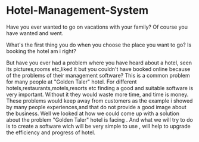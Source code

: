 # Hotel-Management-System
Have you ever wanted to go on vacations with your family? Of course you have wanted and went. 

What's the first thing you do when you choose the place you want to go? Is booking the hotel am i right? 

But have you ever had a problem where you have heard about a hotel, seen its pictures,rooms etc,liked it but you couldn't have booked online because of the problems of their management software? This is a common problem for many people at "Golden Taler" hotel. For different hotels,restaurants,motels,resorts etc finding a good and suitable software is very important. 
Without it they would waste more time, and time is money.
These problems would keep away from customers as the example i showed by many people experiences,and that do not provide a good image about the business.
Well we looked at how we could come up with a solution about the problem "Golden Taler" hotel is facing .
And what we will try to do is to create a software wich will be very simple to use , will help to upgrade the efficiency and progress of hotel.
